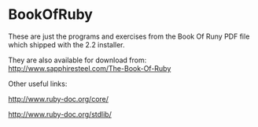 # BookOfRuby

These are just the programs and exercises from the Book Of Runy PDF file which shipped with the 2.2 installer.

They are also available for download from: http://www.sapphiresteel.com/The-Book-Of-Ruby

Other useful links:

http://www.ruby-doc.org/core/

http://www.ruby-doc.org/stdlib/

